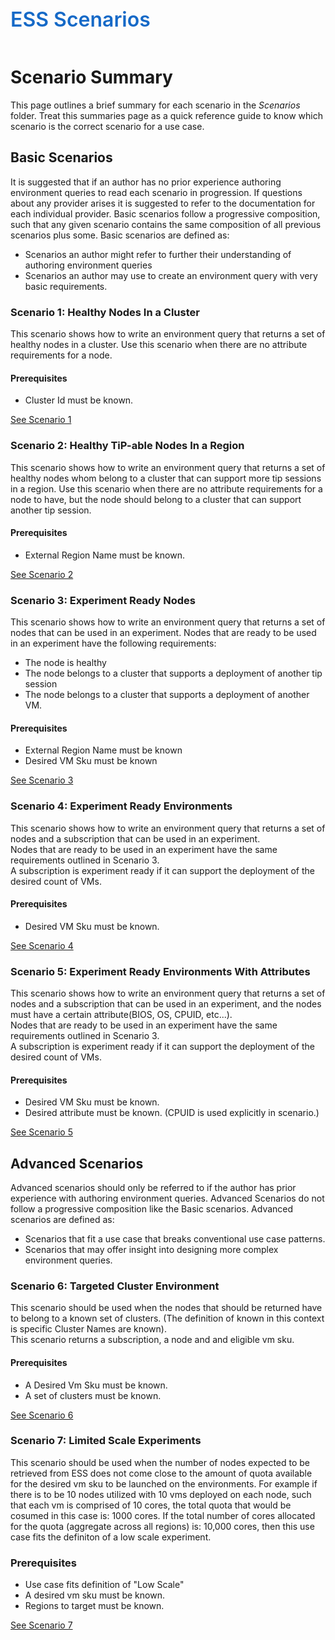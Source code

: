 ﻿<div style="font-size:24pt;font-weight:600;color:#1569C7">ESS Scenarios</div>
<br/>

# Scenario Summary
This page outlines a brief summary for each scenario in the *Scenarios* folder. Treat this summaries page as a quick reference guide to
know which scenario is the correct scenario for a use case. 

## Basic Scenarios
It is suggested that if an author has no prior experience authoring environment queries to read each scenario 
in progression. If questions about any provider arises it is suggested to refer to the documentation for each 
individual provider. Basic scenarios follow a progressive composition, such that any given scenario contains the
same composition of all previous scenarios plus some. Basic scenarios are defined as:
* Scenarios an author might refer to further their understanding of authoring environment
queries
* Scenarios an author may use to create an environment query with very basic requirements.
### Scenario 1: Healthy Nodes In a Cluster
This scenario shows how to write an environment query that returns a set of healthy nodes in a cluster. 
Use this scenario when there are no attribute requirements for a node.  

#### Prerequisites
* Cluster Id must be known.

[See Scenario 1](./Scenario-HealthyNodes.md)

### Scenario 2: Healthy TiP-able Nodes In a Region
This scenario shows how to write an environment query that returns a set of healthy nodes whom belong to a cluster
that can support more tip sessions in a region. Use this scenario when there are no attribute requirements for a node to have, 
but the node should belong to a cluster that can support another tip session.

#### Prerequisites
* External Region Name must be known.

[See Scenario 2](./Scenario-TipableNodes.md)

### Scenario 3: Experiment Ready Nodes
This scenario shows how to write an environment query that returns a set of nodes that can be used in an experiment.
Nodes that are ready to be used in an experiment have the following requirements:  
* The node is healthy
* The node belongs to a cluster that supports a deployment of another tip session
* The node belongs to a cluster that supports a deployment of another VM.

#### Prerequisites
* External Region Name must be known
* Desired VM Sku must be known

[See Scenario 3](./Scenario-ExperimentNodes.md)

### Scenario 4: Experiment Ready Environments
This scenario shows how to write an environment query that returns a set of nodes and a subscription that can be used
in an experiment.  
Nodes that are ready to be used in an experiment have the same requirements outlined in Scenario 3.  
A subscription is experiment ready if it can support the deployment of the desired count of VMs.  

#### Prerequisites
* Desired VM Sku must be known.

[See Scenario 4](./Scenario-ExperimentEnvironments.md)

### Scenario 5: Experiment Ready Environments With Attributes
This scenario shows how to write an environment query that returns a set of nodes and a subscription that can be used
in an experiment, and the nodes must have a certain attribute(BIOS, OS, CPUID, etc...).   
Nodes that are ready to be used in an experiment have the same requirements outlined in Scenario 3.  
A subscription is experiment ready if it can support the deployment of the desired count of VMs. 

#### Prerequisites
* Desired VM Sku must be known.
* Desired attribute must be known. (CPUID is used explicitly in scenario.) 

[See Scenario 5](./Scenario-SpecificExperimentEnvironment.md)

## Advanced Scenarios
Advanced scenarios should only be referred to if the author has prior experience with authoring environment queries. Advanced Scenarios do not 
follow a progressive composition like the Basic scenarios. Advanced scenarios are defined as:
* Scenarios that fit a use case that breaks conventional use case patterns. 
* Scenarios that may offer insight into designing more complex environment queries.

### Scenario 6: Targeted Cluster Environment 
This scenario should be used when the nodes that should be returned have to belong to a known set of clusters. (The definition of known
in this context is specific Cluster Names are known).  
This scenario returns a subscription, a node and and eligible vm sku.

#### Prerequisites
* A Desired Vm Sku must be known.
* A set of clusters must be known.

[See Scenario 6](./Scenario-KnownClusterEnvironments.md)

### Scenario 7: Limited Scale Experiments
This scenario should be used when the number of nodes expected to be retrieved from ESS does not come close to the amount of quota
available for the desired vm sku to be launched on the environments. For example if there is to be 10 nodes utilized with 10 vms deployed 
on each node, such that each vm is comprised of 10 cores, the total quota that would be cosumed in this case is: 1000 cores. If the total
number of cores allocated for the quota (aggregate across all regions) is: 10,000 cores, then this use case fits the definiton of a low 
scale experiment. 

### Prerequisites
* Use case fits definition of "Low Scale"
* A desired vm sku must be known.
* Regions to target must be known.

[See Scenario 7](./Scenario-LowScaleEnvironments.md)
